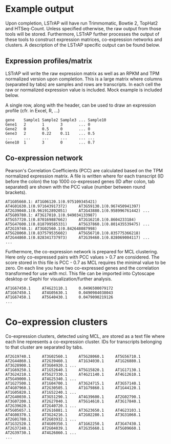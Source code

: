 # Example output

Upon completion, LSTrAP will have run Trimmomatic, Bowtie 2, TopHat2 and HTSeq-Count. Unless specified otherwise, the 
raw output from those tools will be stored. Furthermore, LSTrAP further processes the output of these tools to construct
expression matrices, co-expression networks and clusters. A description of the LSTrAP specific output can be found 
below.

## Expression profiles/matrix

LSTrAP will write the raw expression matrix as well as an RPKM and TPM normalized version upon completion. This is a 
large matrix where columns (separated by tabs) are samples and rows are transcripts. In each cell the raw or normalized expression value 
is included. Mock example is included below.

A single row, along with the header, can be used to draw an expression profile (cfr. in Excel, R, ...)

    gene    Sample1 Sample2 Sample3 ... Sample10
    Gene1   2       1       3       ... 0
    Gene2   0       0.5     0       ... 0
    Gene3   2       0.22    0.11    ... 0.5
    ...     ...     ...     ...     ... ...
    Gene10  1       3       0       ... 0.7            
    
## Co-expression network

Pearson's Correlation Coefficients (PCC) are calculated based on the TPM normalized expression matrix. A file is written
where for each transcript (ID before the colon) the top 1000 co-expressed genes (ID after colon, tab separated) are shown with the PCC value 
(number between round brackets).

    AT1G05660.1: AT1G06120.1(0.975109345421)        AT4G01630.1(0.971643917372)     AT3G59130.1(0.967450941397)     AT2G39040.1(0.961912892051)     AT2G43880.1(0.958996761442) ...
    AT5G09780.1: AT3G17010.1(0.949034133987)        AT5G57720.1(0.870169887662)     AT2G16210.1(0.8604233184)       AT5G47600.1(0.818799585331)     AT5G37860.1(0.801435539475) ...
    AT2G19740.1: AT3G02560.1(0.842648087998)        AT5G28060.1(0.837579535602)     AT5G56710.1(0.835775366218)     AT2G44860.1(0.828341737973)     AT2G39460.1(0.828069004117) ...
    ...
    
Furthermore, the co-expression network is prepared for MCL clustering. Here only co-expressed pairs with PCC 
values > 0.7 are considered. The score stored in this file is PCC - 0.7 as MCL requires the minimal value to be zero.
On each line you have two co-expressed genes and the correlation transformed for use with mcl. This file can be imported
into Cytoscape desktop or Gephi for visualization/further analysis. 

    AT1G67450.1     AT4G23110.1     0.0496500079172
    AT1G67450.1     AT4G05630.1     0.0490984038043
    AT1G67450.1     AT5G40430.1     0.0479090219126
    ...
    
# Co-expression clusters

Co-expression clusters, detected using MCL, are stored as a text file where each line represents a co-expression 
cluster. IDs for transcripts belonging to that cluster are separated by tabs. 

    AT2G19740.1     AT3G02560.1     AT5G28060.1     AT5G56710.1     AT2G44860.1     AT2G39460.1     AT1G34030.1     AT1G26880.1     AT3G28900.1     AT3G04920.1 ...
    AT1G69250.1     AT1G52640.1     AT5G15820.1     AT1G17130.1     AT3G24210.1     AT5G27330.1     AT4G21140.1     AT4G12610.1     AT5G49000.1     AT4G25340.1 ...
    AT1G27500.1     AT1G04700.1     AT3G24715.1     AT3G57140.1     AT4G07960.1     AT2G30505.1     AT1G79860.1     AT1G44120.1     AT1G05820.1     AT1G52240.1 ...
    AT2G40030.1     AT3G51290.1     AT4G39600.1     AT2G02790.1     AT3G07200.1     AT2G27040.1     AT5G14610.1     AT3G17840.1     AT2G39620.1     AT2G40720.1 ...
    AT5G05657.1     AT2G16881.1     AT3G23650.1     AT4G23103.1     AT4G08370.1     AT3G24216.1     AT2G02280.1     AT3G31068.1     AT2G01780.1     AT2G03932.1 ...
    AT1G32520.1     AT4G09350.1     AT1G62250.1     AT3G47430.1     AT2G37240.1     AT2G04039.1     AT2G35660.1     AT5G09660.1     AT2G39730.1     AT4G26860.1 ...
    ...